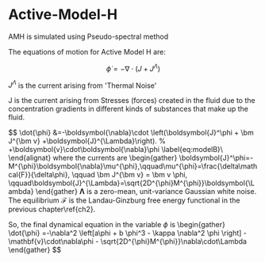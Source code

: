 # Active-Model-H
AMH is simulated using Pseudo-spectral method 

The equations of motion for Active Model H are:

$$
\dot\phi = -\nabla\cdot(J+J^\Lambda)
$$

$J^\Lambda$ is the current arising from 'Thermal Noise'

J is the current arising from Stresses (forces) created in the fluid due to the concentration gradients in different kinds of substances that make up the fluid.


$$
\dot{\phi} &=-\boldsymbol{\nabla}\cdot \left(\boldsymbol{J}^\phi + \bm J^{\bm v}
+\boldsymbol{J}^{\Lambda}\right).
% +\boldsymbol{v}\cdot\boldsymbol{\nabla}\phi
\label{eq:modelB}\\
\end{alignat}
where the currents are 
\begin{gather}
\boldsymbol{J}^\phi=-M^{\phi}\boldsymbol{\nabla}\mu^{\phi},\qquad\mu^{\phi}=\frac{\delta\mathcal{F}}{\delta\phi},
\qquad \bm J^{\bm v} = \bm v \phi,
\qquad\boldsymbol{J}^{\Lambda}=\sqrt{2D^{\phi}M^{\phi}}\boldsymbol{\Lambda}
\end{gather}
$\boldsymbol{\Lambda}$ is a zero-mean, unit-variance Gaussian white noise. 
The equilibrium $\mathcal{F}$ is the Landau-Ginzburg
free energy functional in the previous chapter\ref{ch2}.

So, the final dynamical equation in the variable $\phi$ is 
\begin{gather}
    \dot{\phi} =-\nabla^2 \left[a\phi + b \phi^3 - \kappa \nabla^2 \phi \right] - \mathbf{v}\cdot\nabla\phi - \sqrt{2D^{\phi}M^{\phi}}\nabla\cdot\Lambda
\end{gather}
$$
